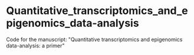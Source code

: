 # Quantitative_transcriptomics_and_epigenomics_data-analysis
Code for the manuscript: "Quantitative transcriptomics and epigenomics data-analysis: a primer"
